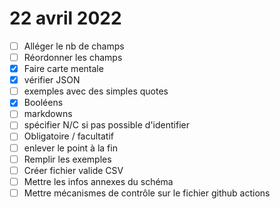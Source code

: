 # 22 avril 2022
- [ ] Alléger le nb de champs
- [ ] Réordonner les champs
- [x] Faire carte mentale
- [x] vérifier JSON
- [ ] exemples avec des simples quotes
- [x] Booléens
- [ ] markdowns
- [ ] spécifier N/C si pas possible d'identifier
- [ ] Obligatoire / facultatif
- [ ] enlever le point à la fin
- [ ] Remplir les exemples
- [ ] Créer fichier valide CSV
- [ ] Mettre les infos annexes du schéma
- [ ] Mettre mécanismes de contrôle sur le fichier github actions
